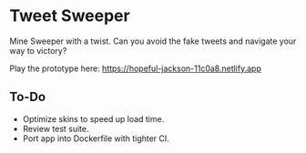 # Tweet Sweeper
Mine Sweeper with a twist. Can you avoid the fake tweets and navigate your way to victory?

Play the prototype here: https://hopeful-jackson-11c0a8.netlify.app

## To-Do
* Optimize skins to speed up load time.
* Review test suite.
* Port app into Dockerfile with tighter CI.
